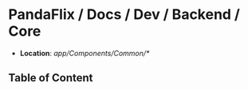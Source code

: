 # PandaFlix / Docs / Dev / Backend / Core

- **Location**: _app/Components/Common/*_

## Table of Content
